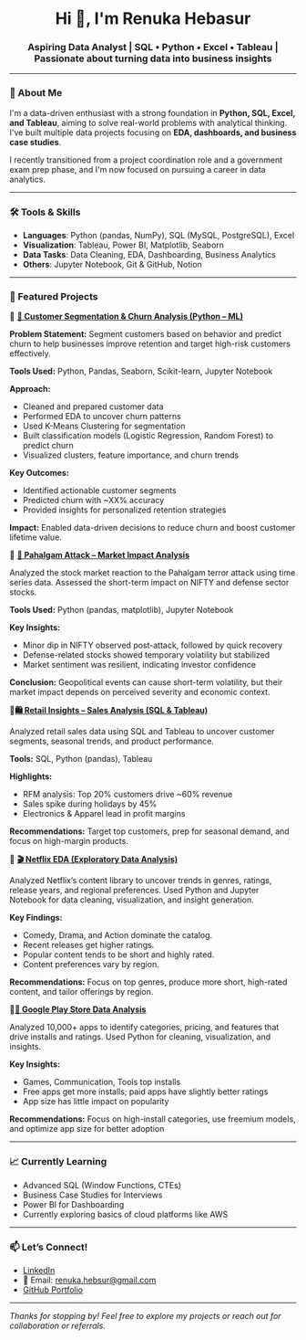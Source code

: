 <h1 align="center">Hi 👋, I'm Renuka Hebasur</h1>
<h3 align="center">Aspiring Data Analyst | SQL • Python • Excel • Tableau | Passionate about turning data into business insights</h3>

---

### 🌟 About Me
I'm a data-driven enthusiast with a strong foundation in **Python, SQL, Excel, and Tableau**, aiming to solve real-world problems with analytical thinking. I've built multiple data projects focusing on **EDA, dashboards, and business case studies**.

I recently transitioned from a project coordination role and a government exam prep phase, and I'm now focused on pursuing a career in data analytics.

---

### 🛠️ Tools & Skills
- **Languages**: Python (pandas, NumPy), SQL (MySQL, PostgreSQL), Excel
- **Visualization**: Tableau, Power BI, Matplotlib, Seaborn
- **Data Tasks**: Data Cleaning, EDA, Dashboarding, Business Analytics
- **Others**: Jupyter Notebook, Git & GitHub, Notion

---

### 📁 Featured Projects

🔹 [**🧠 Customer Segmentation & Churn Analysis (Python – ML)**](https://github.com/Renuka-Hebsur/customer-segmentation-churn-analysis)

**Problem Statement:**
Segment customers based on behavior and predict churn to help businesses improve retention and target high-risk customers effectively.

**Tools Used:**
Python, Pandas, Seaborn, Scikit-learn, Jupyter Notebook

**Approach:**
- Cleaned and prepared customer data
- Performed EDA to uncover churn patterns
- Used K-Means Clustering for segmentation
- Built classification models (Logistic Regression, Random Forest) to predict churn
- Visualized clusters, feature importance, and churn trends

**Key Outcomes:**
- Identified actionable customer segments
- Predicted churn with ~XX% accuracy
- Provided insights for personalized retention strategies

**Impact:**
Enabled data-driven decisions to reduce churn and boost customer lifetime value. 

🔹 [**📰 Pahalgam Attack – Market Impact Analysis**](https://github.com/Renuka-Hebsur/pahalgam-attack-market-impact)

Analyzed the stock market reaction to the Pahalgam terror attack using time series data. Assessed the short-term impact on NIFTY and defense sector stocks.

**Tools Used:**
Python (pandas, matplotlib), Jupyter Notebook

**Key Insights:**
- Minor dip in NIFTY observed post-attack, followed by quick recovery
- Defense-related stocks showed temporary volatility but stabilized
- Market sentiment was resilient, indicating investor confidence

**Conclusion:**
Geopolitical events can cause short-term volatility, but their market impact depends on perceived severity and economic context.

🔹[**🛍️ Retail Insights – Sales Analysis (SQL & Tableau)**](https://github.com/Renuka-Hebsur/Retail_Insights-Sales-Analysis-Using-SQL---Tableau-)

Analyzed retail sales data using SQL and Tableau to uncover customer segments, seasonal trends, and product performance.

**Tools:** SQL, Python (pandas), Tableau

**Highlights:**
- RFM analysis: Top 20% customers drive ~60% revenue
- Sales spike during holidays by 45%
- Electronics & Apparel lead in profit margins

**Recommendations:**
Target top customers, prep for seasonal demand, and focus on high-margin products.

🔹 [**🎬 Netflix EDA (Exploratory Data Analysis)**](https://github.com/Renuka-Hebsur/Netflix_EDA_Project)

Analyzed Netflix’s content library to uncover trends in genres, ratings, release years, and regional preferences. Used Python and Jupyter Notebook for data cleaning, visualization, and insight generation.

**Key Findings:**
- Comedy, Drama, and Action dominate the catalog.
- Recent releases get higher ratings.
- Popular content tends to be short and highly rated.
- Content preferences vary by region.

**Recommendations:**
Focus on top genres, produce more short, high-rated content, and tailor offerings by region.


🔹[**📱 Google Play Store Data Analysis**](https://github.com/Renuka-Hebsur/Google_PlayStore_Data_Analysis)

Analyzed 10,000+ apps to identify categories, pricing, and features that drive installs and ratings. Used Python for cleaning, visualization, and insights.

**Key Insights:**
- Games, Communication, Tools top installs
- Free apps get more installs; paid apps have slightly better ratings
- App size has little impact on popularity

**Recommendations:**
Focus on high-install categories, use freemium models, and optimize app size for better adoption

---

### 📈 Currently Learning
- Advanced SQL (Window Functions, CTEs)
- Business Case Studies for Interviews
- Power BI for Dashboarding
- Currently exploring basics of cloud platforms like AWS

---

### 📫 Let’s Connect!
- [LinkedIn](https://www.linkedin.com/in/renuka-hebasur-448112364/)
- 📧 Email: renuka.hebsur@gmail.com
- [GitHub Portfolio](https://github.com/Renuka-Hebsur)

---

*Thanks for stopping by! Feel free to explore my projects or reach out for collaboration or referrals.*
